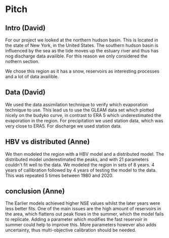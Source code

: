 # Pitch

## Intro (David)
For our project we looked at the northern hudson basin. This is located in the state of New York, in the United States. The southern hudson basin is influenced by the sea as the tide moves up the estuary river and thus has nog discharge data availible. For this reason we only considered the nothern section. 

We chose this region as it has a snow, reservoirs as interesting processes and a lot of data availible. 

## Data (David)
We used the data assimilation technique to verify which evaporation technique to use. This lead us to use the GLEAM data set which plotted nicely on the budyko curve, in contrast to ERA 5 which underestimated the evaporation in the region. For precipitation we used station data, which was very close to ERA5. For discharge we used station data.

## HBV vs distributed (Anne)
We then modeled the region with a HBV model and a distributed model. The distributed model underestimated the peaks, and with 21 parameters couldn't fit well to the data. We modeled the region in sets of 8 years. 4 years of callibration followed by 4 years of testing the model to the data. This was repeated 5 times between 1980 and 2020. 

## conclusion (Anne)
The Earlier models achieved higher NSE values whilst the later years were less better fits. 
One of the main issues are the high amount of reservoirs in the area, which flattens out peak flows in the summer, which the model fails to replicate. Adding a parameter which modifies the fast reservoir in summer could help to improve this. 
More parameters however also adds uncertainty, thus multi-objective calibration should be needed. 
